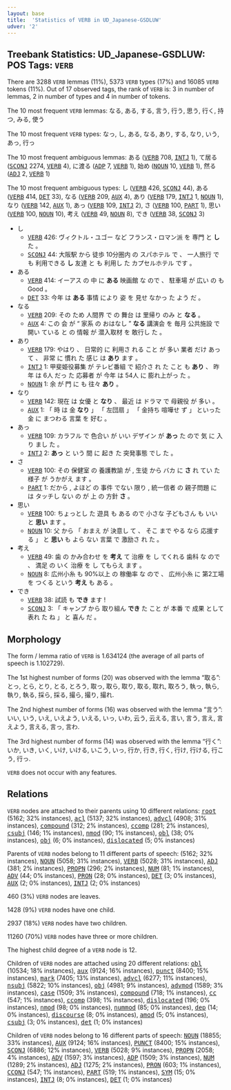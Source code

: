 ```yaml
---
layout: base
title:  'Statistics of VERB in UD_Japanese-GSDLUW'
udver: '2'
---
```


## Treebank Statistics: UD_Japanese-GSDLUW: POS Tags: `VERB`

There are 3288 `VERB` lemmas (11%), 5373 `VERB` types (17%) and 16085 `VERB` tokens (11%).
Out of 17 observed tags, the rank of `VERB` is: 3 in number of lemmas, 2 in number of types and 4 in number of tokens.

The 10 most frequent `VERB` lemmas: なる, ある, する, 言う, 行う, 思う, 行く, 持つ, みる, 使う

The 10 most frequent `VERB` types:  なっ, し, ある, なる, あり, する, なり, いう, あっ, 行っ

The 10 most frequent ambiguous lemmas: ある (<tt><a href="ja_gsdluw-pos-VERB.html">VERB</a></tt> 708, <tt><a href="ja_gsdluw-pos-INTJ.html">INTJ</a></tt> 1), て居る (<tt><a href="ja_gsdluw-pos-SCONJ.html">SCONJ</a></tt> 2274, <tt><a href="ja_gsdluw-pos-VERB.html">VERB</a></tt> 4), に渡る (<tt><a href="ja_gsdluw-pos-ADP.html">ADP</a></tt> 7, <tt><a href="ja_gsdluw-pos-VERB.html">VERB</a></tt> 1), 始め (<tt><a href="ja_gsdluw-pos-NOUN.html">NOUN</a></tt> 10, <tt><a href="ja_gsdluw-pos-VERB.html">VERB</a></tt> 1), 然る (<tt><a href="ja_gsdluw-pos-ADJ.html">ADJ</a></tt> 2, <tt><a href="ja_gsdluw-pos-VERB.html">VERB</a></tt> 1)

The 10 most frequent ambiguous types:  し (<tt><a href="ja_gsdluw-pos-VERB.html">VERB</a></tt> 426, <tt><a href="ja_gsdluw-pos-SCONJ.html">SCONJ</a></tt> 44), ある (<tt><a href="ja_gsdluw-pos-VERB.html">VERB</a></tt> 414, <tt><a href="ja_gsdluw-pos-DET.html">DET</a></tt> 33), なる (<tt><a href="ja_gsdluw-pos-VERB.html">VERB</a></tt> 209, <tt><a href="ja_gsdluw-pos-AUX.html">AUX</a></tt> 4), あり (<tt><a href="ja_gsdluw-pos-VERB.html">VERB</a></tt> 179, <tt><a href="ja_gsdluw-pos-INTJ.html">INTJ</a></tt> 1, <tt><a href="ja_gsdluw-pos-NOUN.html">NOUN</a></tt> 1), なり (<tt><a href="ja_gsdluw-pos-VERB.html">VERB</a></tt> 142, <tt><a href="ja_gsdluw-pos-AUX.html">AUX</a></tt> 1), あっ (<tt><a href="ja_gsdluw-pos-VERB.html">VERB</a></tt> 109, <tt><a href="ja_gsdluw-pos-INTJ.html">INTJ</a></tt> 2), さ (<tt><a href="ja_gsdluw-pos-VERB.html">VERB</a></tt> 100, <tt><a href="ja_gsdluw-pos-PART.html">PART</a></tt> 1), 思い (<tt><a href="ja_gsdluw-pos-VERB.html">VERB</a></tt> 100, <tt><a href="ja_gsdluw-pos-NOUN.html">NOUN</a></tt> 10), 考え (<tt><a href="ja_gsdluw-pos-VERB.html">VERB</a></tt> 49, <tt><a href="ja_gsdluw-pos-NOUN.html">NOUN</a></tt> 8), でき (<tt><a href="ja_gsdluw-pos-VERB.html">VERB</a></tt> 38, <tt><a href="ja_gsdluw-pos-SCONJ.html">SCONJ</a></tt> 3)


* し
  * <tt><a href="ja_gsdluw-pos-VERB.html">VERB</a></tt> 426: ヴィクトル・ユゴー など フランス・ロマン派 を 専門 と <b>し</b> た 。
  * <tt><a href="ja_gsdluw-pos-SCONJ.html">SCONJ</a></tt> 44: 大阪駅 から 徒歩 10分圏内 の スパホテル で 、 一人旅行 で も 利用できる <b>し</b> 友達 と も 利用し た カプセルホテル です 。
* ある
  * <tt><a href="ja_gsdluw-pos-VERB.html">VERB</a></tt> 414: イーアス の 中 に <b>ある</b> 映画館 な ので 、 駐車場 が 広い の も Good 。
  * <tt><a href="ja_gsdluw-pos-DET.html">DET</a></tt> 33: 今年 は <b>ある</b> 事情 により 姿 を 見せ なかっ た よう だ 。
* なる
  * <tt><a href="ja_gsdluw-pos-VERB.html">VERB</a></tt> 209: その ため 人間界 で の 舞台 は 里帰り のみ と <b>なる</b> 。
  * <tt><a href="ja_gsdluw-pos-AUX.html">AUX</a></tt> 4: この 会 が “ 家系 の おはなし ” <b>なる</b> 講演会 を 毎月 公共施設 で 開い ている と の 情報 が 潜入取材 を 敢行し た 。
* あり
  * <tt><a href="ja_gsdluw-pos-VERB.html">VERB</a></tt> 179: やはり 、 日常的 に 利用さ れる こと が 多い 業者 だけ あっ て 、 非常 に 慣れ た 感じ は <b>あり</b> ます 。
  * <tt><a href="ja_gsdluw-pos-INTJ.html">INTJ</a></tt> 1: 甲斐姫役募集 が テレビ番組 で 紹介さ れ た こと も <b>あり</b> 、 昨年 は 6人 だっ た 応募者 が 今年 は 54人 に 膨れ上がっ た 。
  * <tt><a href="ja_gsdluw-pos-NOUN.html">NOUN</a></tt> 1: 余 が 門 に も 往々 <b>あり</b> 。
* なり
  * <tt><a href="ja_gsdluw-pos-VERB.html">VERB</a></tt> 142: 現在 は 女優 と <b>なり</b> 、 最近 は ドラマ で 母親役 が 多い 。
  * <tt><a href="ja_gsdluw-pos-AUX.html">AUX</a></tt> 1: 「 時 は 金 <b>なり</b> 」 「 左団扇 」 「 金持ち 喧嘩せ ず 」 といった 金 に まつわる 言葉 を 好む 。
* あっ
  * <tt><a href="ja_gsdluw-pos-VERB.html">VERB</a></tt> 109: カラフル で 色合い が いい デザイン が <b>あっ</b> た ので 気 に 入り まし た 。
  * <tt><a href="ja_gsdluw-pos-INTJ.html">INTJ</a></tt> 2: <b>あっ</b> と いう 間 に 起き た 突発事態 でし た 。
* さ
  * <tt><a href="ja_gsdluw-pos-VERB.html">VERB</a></tt> 100: その 保健室 の 養護教諭 が , 生徒 から バカ に <b>さ</b> れ てい た 様子 が うかがえ ます 。
  * <tt><a href="ja_gsdluw-pos-PART.html">PART</a></tt> 1: だから , よほど の 事件 でない 限り , 統一信者 の 親子問題 に は タッチし ない の が 上 の 方針 <b>さ</b> 。
* 思い
  * <tt><a href="ja_gsdluw-pos-VERB.html">VERB</a></tt> 100: ちょっとし た 遊具 も ある ので 小さな 子どもさん も いい と <b>思い</b> ます 。
  * <tt><a href="ja_gsdluw-pos-NOUN.html">NOUN</a></tt> 10: 父 から 「 おまえ が 決意し て 、 そこ まで やる なら 応援する 」 と <b>思い</b> も よら ない 言葉 で 激励さ れ た 。
* 考え
  * <tt><a href="ja_gsdluw-pos-VERB.html">VERB</a></tt> 49: 歯 の かみ合わせ を <b>考え</b> て 治療 を し てくれる 歯科 な ので 、 満足 の いく 治療 を し てもらえ ます 。
  * <tt><a href="ja_gsdluw-pos-NOUN.html">NOUN</a></tt> 8: 広州小糸 も 90%以上 の 稼働率 な ので 、 広州小糸 に 第2工場 を つくる という <b>考え</b> も ある 。
* でき
  * <tt><a href="ja_gsdluw-pos-VERB.html">VERB</a></tt> 38: 試読 も <b>でき</b> ます !
  * <tt><a href="ja_gsdluw-pos-SCONJ.html">SCONJ</a></tt> 3: 「 キャンプ から 取り組ん <b>でき</b> た こと が 本番 で 成果 として 表れ た ね 」 と 喜ん だ 。

## Morphology

The form / lemma ratio of `VERB` is 1.634124 (the average of all parts of speech is 1.102729).

The 1st highest number of forms (20) was observed with the lemma “取る”: とっ, とら, とり, とる, とろう, 取っ, 取ら, 取り, 取る, 取れ, 取ろう, 執っ, 執ら, 執り, 執る, 採ら, 採る, 撮ら, 撮り, 撮れ.

The 2nd highest number of forms (16) was observed with the lemma “言う”: いい, いう, いえ, いえよう, いえる, いっ, いわ, 云う, 云える, 言い, 言う, 言え, 言えよう, 言える, 言っ, 言わ.

The 3rd highest number of forms (14) was observed with the lemma “行く”: いか, いき, いく, いけ, いける, いこう, いっ, 行か, 行き, 行く, 行け, 行ける, 行こう, 行っ.

`VERB` does not occur with any features.


## Relations

`VERB` nodes are attached to their parents using 10 different relations: <tt><a href="ja_gsdluw-dep-root.html">root</a></tt> (5162; 32% instances), <tt><a href="ja_gsdluw-dep-acl.html">acl</a></tt> (5137; 32% instances), <tt><a href="ja_gsdluw-dep-advcl.html">advcl</a></tt> (4908; 31% instances), <tt><a href="ja_gsdluw-dep-compound.html">compound</a></tt> (312; 2% instances), <tt><a href="ja_gsdluw-dep-ccomp.html">ccomp</a></tt> (281; 2% instances), <tt><a href="ja_gsdluw-dep-csubj.html">csubj</a></tt> (146; 1% instances), <tt><a href="ja_gsdluw-dep-nmod.html">nmod</a></tt> (90; 1% instances), <tt><a href="ja_gsdluw-dep-obl.html">obl</a></tt> (38; 0% instances), <tt><a href="ja_gsdluw-dep-obj.html">obj</a></tt> (6; 0% instances), <tt><a href="ja_gsdluw-dep-dislocated.html">dislocated</a></tt> (5; 0% instances)

Parents of `VERB` nodes belong to 11 different parts of speech:  (5162; 32% instances), <tt><a href="ja_gsdluw-pos-NOUN.html">NOUN</a></tt> (5058; 31% instances), <tt><a href="ja_gsdluw-pos-VERB.html">VERB</a></tt> (5028; 31% instances), <tt><a href="ja_gsdluw-pos-ADJ.html">ADJ</a></tt> (381; 2% instances), <tt><a href="ja_gsdluw-pos-PROPN.html">PROPN</a></tt> (296; 2% instances), <tt><a href="ja_gsdluw-pos-NUM.html">NUM</a></tt> (81; 1% instances), <tt><a href="ja_gsdluw-pos-ADV.html">ADV</a></tt> (44; 0% instances), <tt><a href="ja_gsdluw-pos-PRON.html">PRON</a></tt> (28; 0% instances), <tt><a href="ja_gsdluw-pos-DET.html">DET</a></tt> (3; 0% instances), <tt><a href="ja_gsdluw-pos-AUX.html">AUX</a></tt> (2; 0% instances), <tt><a href="ja_gsdluw-pos-INTJ.html">INTJ</a></tt> (2; 0% instances)

460 (3%) `VERB` nodes are leaves.

1428 (9%) `VERB` nodes have one child.

2937 (18%) `VERB` nodes have two children.

11260 (70%) `VERB` nodes have three or more children.

The highest child degree of a `VERB` node is 12.

Children of `VERB` nodes are attached using 20 different relations: <tt><a href="ja_gsdluw-dep-obl.html">obl</a></tt> (10534; 18% instances), <tt><a href="ja_gsdluw-dep-aux.html">aux</a></tt> (9124; 16% instances), <tt><a href="ja_gsdluw-dep-punct.html">punct</a></tt> (8400; 15% instances), <tt><a href="ja_gsdluw-dep-mark.html">mark</a></tt> (7405; 13% instances), <tt><a href="ja_gsdluw-dep-advcl.html">advcl</a></tt> (6277; 11% instances), <tt><a href="ja_gsdluw-dep-nsubj.html">nsubj</a></tt> (5822; 10% instances), <tt><a href="ja_gsdluw-dep-obj.html">obj</a></tt> (4981; 9% instances), <tt><a href="ja_gsdluw-dep-advmod.html">advmod</a></tt> (1589; 3% instances), <tt><a href="ja_gsdluw-dep-case.html">case</a></tt> (1509; 3% instances), <tt><a href="ja_gsdluw-dep-compound.html">compound</a></tt> (718; 1% instances), <tt><a href="ja_gsdluw-dep-cc.html">cc</a></tt> (547; 1% instances), <tt><a href="ja_gsdluw-dep-ccomp.html">ccomp</a></tt> (398; 1% instances), <tt><a href="ja_gsdluw-dep-dislocated.html">dislocated</a></tt> (196; 0% instances), <tt><a href="ja_gsdluw-dep-nmod.html">nmod</a></tt> (98; 0% instances), <tt><a href="ja_gsdluw-dep-nummod.html">nummod</a></tt> (85; 0% instances), <tt><a href="ja_gsdluw-dep-dep.html">dep</a></tt> (14; 0% instances), <tt><a href="ja_gsdluw-dep-discourse.html">discourse</a></tt> (8; 0% instances), <tt><a href="ja_gsdluw-dep-amod.html">amod</a></tt> (5; 0% instances), <tt><a href="ja_gsdluw-dep-csubj.html">csubj</a></tt> (3; 0% instances), <tt><a href="ja_gsdluw-dep-det.html">det</a></tt> (1; 0% instances)

Children of `VERB` nodes belong to 16 different parts of speech: <tt><a href="ja_gsdluw-pos-NOUN.html">NOUN</a></tt> (18855; 33% instances), <tt><a href="ja_gsdluw-pos-AUX.html">AUX</a></tt> (9124; 16% instances), <tt><a href="ja_gsdluw-pos-PUNCT.html">PUNCT</a></tt> (8400; 15% instances), <tt><a href="ja_gsdluw-pos-SCONJ.html">SCONJ</a></tt> (6886; 12% instances), <tt><a href="ja_gsdluw-pos-VERB.html">VERB</a></tt> (5028; 9% instances), <tt><a href="ja_gsdluw-pos-PROPN.html">PROPN</a></tt> (2058; 4% instances), <tt><a href="ja_gsdluw-pos-ADV.html">ADV</a></tt> (1597; 3% instances), <tt><a href="ja_gsdluw-pos-ADP.html">ADP</a></tt> (1509; 3% instances), <tt><a href="ja_gsdluw-pos-NUM.html">NUM</a></tt> (1289; 2% instances), <tt><a href="ja_gsdluw-pos-ADJ.html">ADJ</a></tt> (1275; 2% instances), <tt><a href="ja_gsdluw-pos-PRON.html">PRON</a></tt> (603; 1% instances), <tt><a href="ja_gsdluw-pos-CCONJ.html">CCONJ</a></tt> (547; 1% instances), <tt><a href="ja_gsdluw-pos-PART.html">PART</a></tt> (519; 1% instances), <tt><a href="ja_gsdluw-pos-SYM.html">SYM</a></tt> (15; 0% instances), <tt><a href="ja_gsdluw-pos-INTJ.html">INTJ</a></tt> (8; 0% instances), <tt><a href="ja_gsdluw-pos-DET.html">DET</a></tt> (1; 0% instances)

